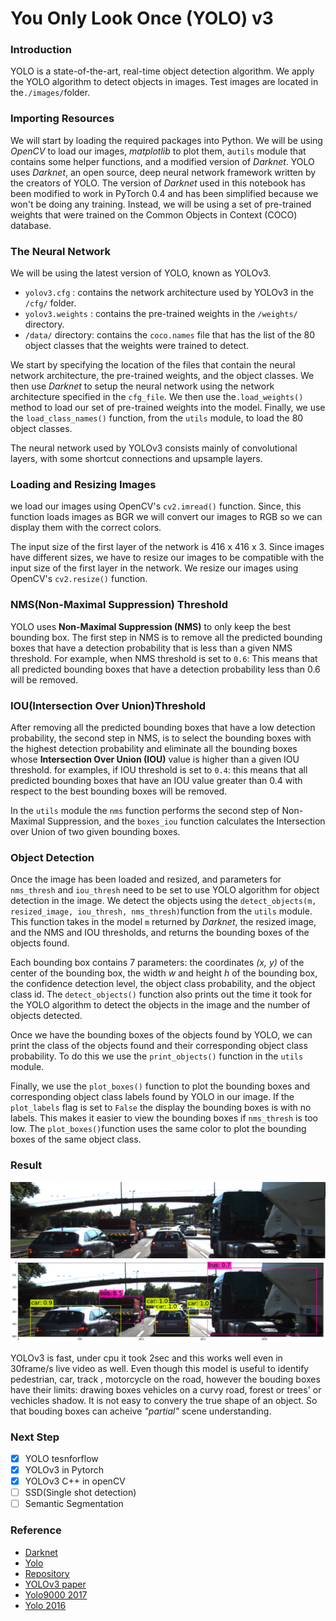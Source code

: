 # You Only Look Once (YOLO) v3 

### Introduction

YOLO is a state-of-the-art, real-time object detection algorithm. We apply the YOLO algorithm to detect objects in images. Test images are located in the`./images/`folder.

### Importing Resources

We will start by loading the required packages into Python. We will be using *OpenCV* to load our images, *matplotlib* to plot them, a`utils` module that contains some helper functions, and a modified version of *Darknet*. YOLO uses *Darknet*, an open source, deep neural network framework written by the creators of YOLO. The version of *Darknet* used in this notebook has been modified to work in PyTorch 0.4 and has been simplified because we won't be doing any training. Instead, we will be using a set of pre-trained weights that were trained on the Common Objects in Context (COCO) database. 

### The Neural Network

We will be using the latest version of YOLO, known as YOLOv3. 
* `yolov3.cfg` : contains the network architecture used by YOLOv3 in the `/cfg/` folder. 
* `yolov3.weights` : contains the pre-trained weights in the `/weights/` directory. 
* `/data/` directory: contains the `coco.names` file that has the list of the 80 object classes that the weights were trained to detect.

We start by specifying the location of the files that contain the neural network architecture, the pre-trained weights, and the object classes.  We then use *Darknet* to setup the neural network using the network architecture specified in the `cfg_file`. We then use the`.load_weights()` method to load our set of pre-trained weights into the model. Finally, we use the `load_class_names()` function, from the `utils` module, to load the 80 object classes.

The neural network used by YOLOv3 consists mainly of convolutional layers, with some shortcut connections and upsample layers. 

### Loading and Resizing Images
we load our images using OpenCV's `cv2.imread()` function. Since, this function loads images as BGR we will convert our images to RGB so we can display them with the correct colors.

The input size of the first layer of the network is 416 x 416 x 3. Since images have different sizes, we have to resize our images to be compatible with the input size of the first layer in the network. We resize our images using OpenCV's `cv2.resize()` function. 

### NMS(Non-Maximal Suppression) Threshold

YOLO uses **Non-Maximal Suppression (NMS)** to only keep the best bounding box. The first step in NMS is to remove all the predicted bounding boxes that have a detection probability that is less than a given NMS threshold. For example, when NMS threshold is set to `0.6`: This means that all predicted bounding boxes that have a detection probability less than 0.6 will be removed. 

###  IOU(Intersection Over Union)Threshold
After removing all the predicted bounding boxes that have a low detection probability, the second step in NMS, is to select the bounding boxes with the highest detection probability and eliminate all the bounding boxes whose **Intersection Over Union (IOU)** value is higher than a given IOU threshold. for examples, if IOU threshold is set to `0.4`: this means that all predicted bounding boxes that have an IOU value greater than 0.4 with respect to the best bounding boxes will be removed.

In the `utils` module the `nms` function performs the second step of Non-Maximal Suppression, and the `boxes_iou` function calculates the Intersection over Union of two given bounding boxes.

### Object Detection

Once the image has been loaded and resized, and parameters for `nms_thresh` and `iou_thresh` need to be set to use YOLO algorithm for object detection in the image. We detect the objects using the `detect_objects(m, resized_image, iou_thresh, nms_thresh)`function from the `utils` module. This function takes in the model `m` returned by *Darknet*, the resized image, and the NMS and IOU thresholds, and returns the bounding boxes of the objects found.

Each bounding box contains 7 parameters: the coordinates *(x, y)* of the center of the bounding box, the width *w* and height *h* of the bounding box, the confidence detection level, the object class probability, and the object class id. The `detect_objects()` function also prints out the time it took for the YOLO algorithm to detect the objects in the image and the number of objects detected.

Once we have the bounding boxes of the objects found by YOLO, we can print the class of the objects found and their corresponding object class probability. To do this we use the `print_objects()` function in the `utils` module.

Finally, we use the `plot_boxes()` function to plot the bounding boxes and corresponding object class labels found by YOLO in our image. If the `plot_labels` flag is set to `False` the display the bounding boxes is with no labels. This makes it easier to view the bounding boxes if `nms_thresh` is too low. The `plot_boxes()`function uses the same color to plot the bounding boxes of the same object class. 

### Result 
![input image](/YOLOv3PyTorch/images/img2.png)
![result image](/YOLOv3PyTorch/images/result.png)

YOLOv3 is fast, under cpu it took 2sec and this works well even in 30frame/s live video as well. Even though this model is useful to identify pedestrian, car, track , motorcycle on the road, however the bouding boxes have their limits: drawing boxes vehicles on a curvy road, forest or trees' or vechicles shadow. It is not easy to convery the true shape of an object. So that bouding boxes can acheive *"partial"* scene understanding. 

### Next Step
- [x] YOLO tesnforflow 
- [x] YOLOv3 in Pytorch
- [x] YOLOv3 C++ in openCV
- [ ] SSD(Single shot detection) 
- [ ] Semantic Segmentation 

### Reference 
* [Darknet](https://pjreddie.com/darknet/)
* [Yolo](https://pjreddie.com/darknet/yolo/)
* [Repository](https://github.com/pjreddie/darknet)
* [YOLOv3 paper](https://arxiv.org/abs/1804.02767) 
* [Yolo9000 2017](https://arxiv.org/abs/1612.08242)
* [Yolo 2016](https://arxiv.org/abs/1506.02640)


